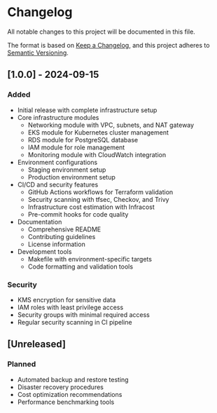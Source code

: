 # Changelog
All notable changes to this project will be documented in this file.

The format is based on [Keep a Changelog](https://keepachangelog.com/en/1.0.0/),
and this project adheres to [Semantic Versioning](https://semver.org/spec/v2.0.0.html).

## [1.0.0] - 2024-09-15
### Added
- Initial release with complete infrastructure setup
- Core infrastructure modules
  - Networking module with VPC, subnets, and NAT gateway
  - EKS module for Kubernetes cluster management
  - RDS module for PostgreSQL database
  - IAM module for role management
  - Monitoring module with CloudWatch integration
- Environment configurations
  - Staging environment setup
  - Production environment setup
- CI/CD and security features
  - GitHub Actions workflows for Terraform validation
  - Security scanning with tfsec, Checkov, and Trivy
  - Infrastructure cost estimation with Infracost
  - Pre-commit hooks for code quality
- Documentation
  - Comprehensive README
  - Contributing guidelines
  - License information
- Development tools
  - Makefile with environment-specific targets
  - Code formatting and validation tools

### Security
- KMS encryption for sensitive data
- IAM roles with least privilege access
- Security groups with minimal required access
- Regular security scanning in CI pipeline

## [Unreleased]
### Planned
- Automated backup and restore testing
- Disaster recovery procedures
- Cost optimization recommendations
- Performance benchmarking tools
